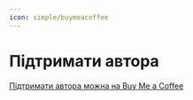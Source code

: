 ```yaml
---
icon: simple/buymeacoffee
---
```


# Підтримати автора

[Підтримати автора можна на Buy Me a Coffee](https://www.buymeacoffee.com/pynenguk)

<script type="text/javascript" src="https://cdnjs.buymeacoffee.com/1.0.0/button.prod.min.js" data-name="bmc-button" data-slug="pynenguk" data-color="#FFDD00" data-emoji=""  data-font="Cookie" data-text="Buy me a coffee" data-outline-color="#000000" data-font-color="#000000" data-coffee-color="#ffffff" ></script>
